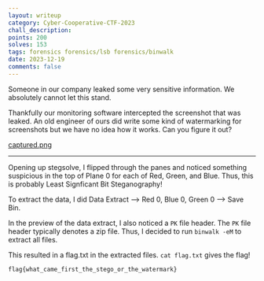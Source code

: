 ```yaml
---
layout: writeup
category: Cyber-Cooperative-CTF-2023
chall_description: 
points: 200
solves: 153
tags: forensics forensics/lsb forensics/binwalk
date: 2023-12-19
comments: false
---
```


Someone in our company leaked some very sensitive information. We absolutely cannot let this stand.  

Thankfully our monitoring software intercepted the screenshot that was leaked. An old engineer of ours did write some kind of watermarking for screenshots but we have no idea how it works. Can you figure it out?  

[captured.png](https://github.com/Nightxade/ctf-writeups/blob/master/assets/CTFs/Cyber-Cooperative-CTF-2023/forensics/captured.png)  

---

Opening up stegsolve, I flipped through the panes and noticed something suspicious in the top of Plane 0 for each of Red, Green, and Blue. Thus, this is probably Least Signficant Bit Steganography!  

To extract the data, I did Data Extract --> Red 0, Blue 0, Green 0 --> Save Bin.  

In the preview of the data extract, I also noticed a `PK` file header. The `PK` file header typically denotes a zip file. Thus, I decided to run `binwalk -eM` to extract all files.  

This resulted in a flag.txt in the extracted files. `cat flag.txt` gives the flag!  

    flag{what_came_first_the_stego_or_the_watermark}